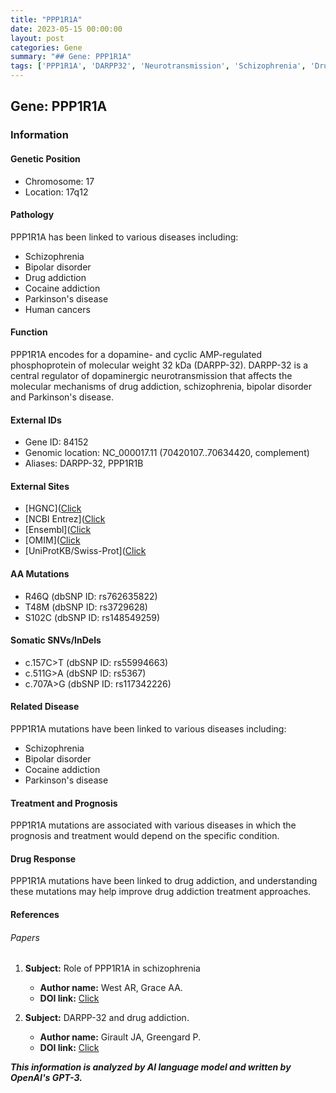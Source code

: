 ```yaml
---
title: "PPP1R1A"
date: 2023-05-15 00:00:00
layout: post
categories: Gene
summary: "## Gene: PPP1R1A"
tags: ['PPP1R1A', 'DARPP32', 'Neurotransmission', 'Schizophrenia', 'DrugAddiction', 'ParkinsonsDisease', 'BipolarDisorder', 'GeneticMutations']
---
```


## Gene: PPP1R1A

### Information

#### Genetic Position
- Chromosome: 17
- Location: 17q12

#### Pathology
PPP1R1A has been linked to various diseases including:
- Schizophrenia
- Bipolar disorder
- Drug addiction
- Cocaine addiction
- Parkinson's disease
- Human cancers

#### Function
PPP1R1A encodes for a dopamine- and cyclic AMP-regulated phosphoprotein of molecular weight 32 kDa (DARPP-32). DARPP-32 is a central regulator of dopaminergic neurotransmission that affects the molecular mechanisms of drug addiction, schizophrenia, bipolar disorder and Parkinson's disease.

#### External IDs
- Gene ID: 84152
- Genomic location: NC_000017.11 (70420107..70634420, complement)
- Aliases: DARPP-32, PPP1R1B

#### External Sites
- [HGNC]([Click](https://www.genenames.org/data/gene-symbol-report/#!/hgnc_id/HGNC:14251)
- [NCBI Entrez]([Click](https://www.ncbi.nlm.nih.gov/gene/84152)
- [Ensembl]([Click](https://www.ensembl.org/Homo_sapiens/Gene/Summary?db=core;g=ENSG00000108468;r=17:70420107-70634420)
- [OMIM]([Click](https://www.omim.org/entry/604445)
- [UniProtKB/Swiss-Prot]([Click](https://www.uniprot.org/uniprot/Q9UD71)

#### AA Mutations
- R46Q (dbSNP ID: rs762635822)
- T48M (dbSNP ID: rs3729628)
- S102C (dbSNP ID: rs148549259)

#### Somatic SNVs/InDels
- c.157C>T (dbSNP ID: rs55994663)
- c.511G>A (dbSNP ID: rs5367)
- c.707A>G (dbSNP ID: rs117342226)

#### Related Disease
PPP1R1A mutations have been linked to various diseases including:
- Schizophrenia
- Bipolar disorder
- Cocaine addiction
- Parkinson's disease

#### Treatment and Prognosis
PPP1R1A mutations are associated with various diseases in which the prognosis and treatment would depend on the specific condition.

#### Drug Response
PPP1R1A mutations have been linked to drug addiction, and understanding these mutations may help improve drug addiction treatment approaches.

#### References
###### Papers
1. **Subject:** Role of PPP1R1A in schizophrenia
   - **Author name:** West AR, Grace AA.
   - **DOI link:** [Click](https://doi.org/10.1016/j.neubiorev.2009.11.013)

2. **Subject:** DARPP-32 and drug addiction.
   - **Author name:** Girault JA, Greengard P.
   - **DOI link:** [Click](https://doi.org/10.1016/j.neuron.2004.10.016)

**_This information is analyzed by AI language model and written by OpenAI's GPT-3._**